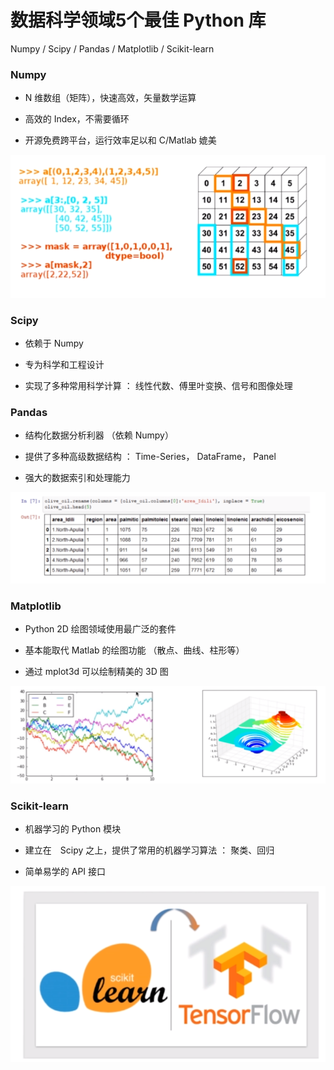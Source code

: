 # 数据科学领域5个最佳 Python 库

Numpy / Scipy / Pandas / Matplotlib / Scikit-learn

### **Numpy**

- N 维数组（矩阵），快速高效，矢量数学运算
  
- 高效的 Index，不需要循环

- 开源免费跨平台，运行效率足以和 C/Matlab 媲美

![Numpy](Resource/10.png)

### **Scipy**

- 依赖于 Numpy

- 专为科学和工程设计

- 实现了多种常用科学计算 ： 线性代数、傅里叶变换、信号和图像处理
  
### **Pandas**

- 结构化数据分析利器 （依赖 Numpy）

- 提供了多种高级数据结构 ： Time-Series， DataFrame， Panel

- 强大的数据索引和处理能力

![Pandas](Resource/11.png)

### **Matplotlib**

- Python 2D 绘图领域使用最广泛的套件

- 基本能取代 Matlab 的绘图功能 （散点、曲线、柱形等）
  
- 通过 mplot3d 可以绘制精美的 3D 图

![Matplotlib](Resource/12.png)

### **Scikit-learn**

- 机器学习的 Python 模块

- 建立在　Scipy 之上，提供了常用的机器学习算法 ： 聚类、回归

- 简单易学的 API 接口

![Scikit-learn](Resource/13.png)





